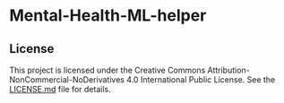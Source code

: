 # Mental-Health-ML-helper
## License

This project is licensed under the Creative Commons Attribution-NonCommercial-NoDerivatives 4.0 International Public License. See the [LICENSE.md](LICENSE.md) file for details.
